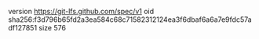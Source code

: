 version https://git-lfs.github.com/spec/v1
oid sha256:f3d796b65fd2a3ea584c68c71582312124ea3f6dbaf6a6a7e9fdc57adf127851
size 576
